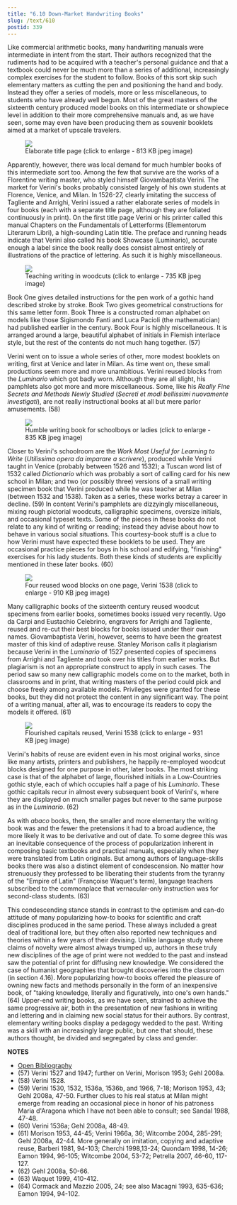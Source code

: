 ```yaml
---
title: "6.10 Down-Market Handwriting Books"
slug: /text/610
postid: 339
---
```

Like commercial arithmetic books, many handwriting manuals were intermediate in intent from the start. Their authors recognized that the rudiments had to be acquired with a teacher's personal guidance and that a textbook could never be much more than a series of additional, increasingly complex exercises for the student to follow. Books of this sort skip such elementary matters as cutting the pen and positioning the hand and body. Instead they offer a series of models, more or less miscellaneous, to students who have already well begun. Most of the great masters of the sixteenth century produced model books on this intermediate or showpiece level in addition to their more comprehensive manuals and, as we have seen, some may even have been producing them as souvenir booklets aimed at a market of upscale travelers.

<figure class="mkdn-figure">
    <div onClick="createLightbox('/images_full//6.00_Chapter_Six/HFS_025.01.jpg','Elaborate title page (click to enlarge - 813 KB jpeg image)')" class="mkdn-image-link" id="lbimage">
    <img class="mkdn-image" src="/images_full//6.00_Chapter_Six/HFS_025.01.jpg" />
    <figcaption class="mkdn-figcaption">Elaborate title page (click to enlarge - 813 KB jpeg image)</figcaption>
    </div>
</figure>

Apparently, however, there was local demand for much humbler books of this intermediate sort too. Among the few that survive are the works of a Florentine writing master, who styled himself Giovambaptista Verini. The market for Verini's books probably consisted largely of his own students at Florence, Venice, and Milan. In 1526-27, clearly imitating the success of Tagliente and Arrighi, Verini issued a rather elaborate series of models in four books (each with a separate title page, although they are foliated continuously in print). On the first title page Verini or his printer called this manual Chapters on the Fundamentals of Letterforms (Elementorum Literarum Libri), a high-sounding Latin title. The preface and running heads indicate that Verini also called his book Showcase (Luminario), accurate enough a label since the book really does consist almost entirely of illustrations of the practice of lettering. As such it is highly miscellaneous.

<figure class="mkdn-figure">
    <div onClick="createLightbox('/images_full//6.00_Chapter_Six/HFS_025.02.jpg','Teaching writing in woodcuts (click to enlarge - 735 KB jpeg image)')" class="mkdn-image-link" id="lbimage">
    <img class="mkdn-image" src="/images_full//6.00_Chapter_Six/HFS_025.02.jpg" />
    <figcaption class="mkdn-figcaption">Teaching writing in woodcuts (click to enlarge - 735 KB jpeg image)</figcaption>
    </div>
</figure>

Book One gives detailed instructions for the pen work of a gothic hand described stroke by stroke. Book Two gives geometrical constructions for this same letter form. Book Three is a constructed roman alphabet on models like those Sigismondo Fanti and Luca Pacioli (the mathematician) had published earlier in the century. Book Four is highly miscellaneous. It is arranged around a large, beautiful alphabet of initials in Flemish interlace style, but the rest of the contents do not much hang together. (57)

Verini went on to issue a whole series of other, more modest booklets on writing, first at Venice and later in Milan. As time went on, these small productions seem more and more unambitious. Verini reused blocks from the *Luminario* which got badly worn. Although they are all slight, his pamphlets also got more and more miscellaneous. Some, like his *Really Fine Secrets and Methods Newly Studied* (*Secreti et modi bellissimi nuovamente investigati*), are not really instructional books at all but mere parlor amusements. (58)

<figure class="mkdn-figure">
    <div onClick="createLightbox('/images_full//6.00_Chapter_Six/HFS_054.02.jpg','Humble writing book for schoolboys or ladies (click to enlarge - 835 KB jpeg image)')" class="mkdn-image-link" id="lbimage">
    <img class="mkdn-image" src="/images_full//6.00_Chapter_Six/HFS_054.02.jpg" />
    <figcaption class="mkdn-figcaption">Humble writing book for schoolboys or ladies (click to enlarge - 835 KB jpeg image)</figcaption>
    </div>
</figure>

Closer to Verini's schoolroom are the *Work Most Useful for Learning to Write* (*Utilissima opera da imparare a scrivere*), produced while Verini taught in Venice (probably between 1526 and 1532); a Tuscan word list of 1532 called *Dictionario* which was probably a sort of calling card for his new school in Milan; and two (or possibly three) versions of a small writing specimen book that Verini produced while he was teacher at Milan (between 1532 and 1538). Taken as a series, these works betray a career in decline. (59) In content Verini's pamphlets are dizzyingly miscellaneous, mixing rough pictorial woodcuts, calligraphic specimens, oversize initials, and occasional typeset texts. Some of the pieces in these books do not relate to any kind of writing or reading; instead they advise about how to behave in various social situations. This courtesy-book stuff is a clue to how Verini must have expected these booklets to be used. They are occasional practice pieces for boys in his school and edifying, "finishing" exercises for his lady students. Both these kinds of students are explicitly mentioned in these later books. (60)

<figure class="mkdn-figure">
    <div onClick="createLightbox('/images_full//6.00_Chapter_Six/HFS_053.01.jpg','Four reused wood blocks on one page, Verini 1538 (click to enlarge - 910 KB jpeg image)')" class="mkdn-image-link" id="lbimage">
    <img class="mkdn-image" src="/images_full//6.00_Chapter_Six/HFS_053.01.jpg" />
    <figcaption class="mkdn-figcaption">Four reused wood blocks on one page, Verini 1538 (click to enlarge - 910 KB jpeg image)</figcaption>
    </div>
</figure>

Many calligraphic books of the sixteenth century reused woodcut specimens from earlier books, sometimes books issued very recently. Ugo da Carpi and Eustachio Celebrino, engravers for Arrighi and Tagliente, reused and re-cut their best blocks for books issued under their own names. Giovambaptista Verini, however, seems to have been the greatest master of this kind of adaptive reuse. Stanley Morison calls it plagiarism because Verini in the *Luminario* of 1527 presented copies of specimens from Arrighi and Tagliente and took over his titles from earlier works. But plagiarism is not an appropriate construct to apply in such cases. The period saw so many new calligraphic models come on to the market, both in classrooms and in print, that writing masters of the period could pick and choose freely among available models. Privileges were granted for these books, but they did not protect the content in any significant way. The point of a writing manual, after all, was to encourage its readers to copy the models it offered. (61)

<figure class="mkdn-figure">
    <div onClick="createLightbox('/images_full//6.00_Chapter_Six/HFS_053.04.jpg','Flourished capitals reused, Verini 1538 (click to enlarge - 931 KB jpeg image)')" class="mkdn-image-link" id="lbimage">
    <img class="mkdn-image" src="/images_full//6.00_Chapter_Six/HFS_053.04.jpg" />
    <figcaption class="mkdn-figcaption">Flourished capitals reused, Verini 1538 (click to enlarge - 931 KB jpeg image)</figcaption>
    </div>
</figure>

Verini's habits of reuse are evident even in his most original works, since like many artists, printers and publishers, he happily re-employed woodcut blocks designed for one purpose in other, later books. The most striking case is that of the alphabet of large, flourished initials in a Low-Countries gothic style, each of which occupies half a page of his *Luminario*. These gothic capitals recur in almost every subsequent book of Verini's, where they are displayed on much smaller pages but never to the same purpose as in the *Luminario*. (62)

As with *abaco* books, then, the smaller and more elementary the writing book was and the fewer the pretensions it had to a broad audience, the more likely it was to be derivative and out of date. To some degree this was an inevitable consequence of the process of popularization inherent in composing basic textbooks and practical manuals, especially when they were translated from Latin originals. But among authors of language-skills books there was also a distinct element of condescension. No matter how strenuously they professed to be liberating their students from the tyranny of the "Empire of Latin" (Françoise Waquet's term), language teachers subscribed to the commonplace that vernacular-only instruction was for second-class students. (63)

This condescending stance stands in contrast to the optimism and can-do attitude of many popularizing how-to books for scientific and craft disciplines produced in the same period. These always included a great deal of traditional lore, but they often also reported new techniques and theories within a few years of their devising. Unlike language study where claims of novelty were almost always trumped up, authors in these truly new disciplines of the age of print were not wedded to the past and instead saw the potential of print for diffusing new knowledge. We considered the case of humanist geographies that brought discoveries into the classroom (in section 4.16). More popularizing how-to books offered the pleasure of owning new facts and methods personally in the form of an inexpensive book, of "taking knowledge, literally and figuratively, into one's own hands." (64) Upper-end writing books, as we have seen, strained to achieve the same progressive air, both in the presentation of new fashions in writing and lettering and in claiming new social status for their authors. By contrast, elementary writing books display a pedagogy wedded to the past. Writing was a skill with an increasingly large public, but one that should, these authors thought, be divided and segregated by class and gender.

**NOTES**
* [Open Bibliography](/bibliography.pdf)
* (57) Verini 1527 and 1947; further on Verini, Morison 1953; Gehl 2008a.
* (58) Verini 1528.
* (59) Verini 1530, 1532, 1536a, 1536b, and 1966, 7-18; Morison 1953, 43; Gehl 2008a, 47-50. Further clues to his real status at Milan might emerge from reading an occasional piece in honor of his patroness Maria d'Aragona which I have not been able to consult; see Sandal 1988, 47-48.
* (60) Verini 1536a; Gehl 2008a, 48-49.
* (61) Morison 1953, 44-45; Verini 1966a, 36; Witcombe 2004, 285-291; Gehl 2008a, 42-44. More generally on imitation, copying and adaptive reuse, Barberi 1981, 94-103; Cherchi 1998,13-24; Quondam 1998, 14-26; Eamon 1994, 96-105; Witcombe 2004, 53-72; Petrella 2007, 46-60, 117-127.
* (62) Gehl 2008a, 50-66.
* (63) Waquet 1999, 410-412.
* (64) Cormack and Mazzio 2005, 24; see also Macagni 1993, 635-636; Eamon 1994, 94-102.
